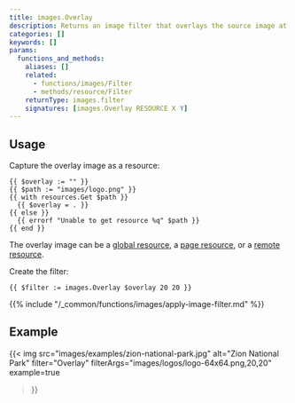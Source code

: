 ```yaml
---
title: images.Overlay
description: Returns an image filter that overlays the source image at the given coordinates, relative to the upper left corner.
categories: []
keywords: []
params:
  functions_and_methods:
    aliases: []
    related:
      - functions/images/Filter
      - methods/resource/Filter
    returnType: images.filter
    signatures: [images.Overlay RESOURCE X Y]
---
```


## Usage

Capture the overlay image as a resource:

```go-html-template
{{ $overlay := "" }}
{{ $path := "images/logo.png" }}
{{ with resources.Get $path }}
  {{ $overlay = . }}
{{ else }}
  {{ errorf "Unable to get resource %q" $path }}
{{ end }}
```

The overlay image can be a [global resource](g), a [page resource](g), or a [remote resource](g).

Create the filter:

```go-html-template
{{ $filter := images.Overlay $overlay 20 20 }}
```

{{% include "/_common/functions/images/apply-image-filter.md" %}}

## Example

{{< img
  src="images/examples/zion-national-park.jpg"
  alt="Zion National Park"
  filter="Overlay"
  filterArgs="images/logos/logo-64x64.png,20,20"
  example=true
>}}
